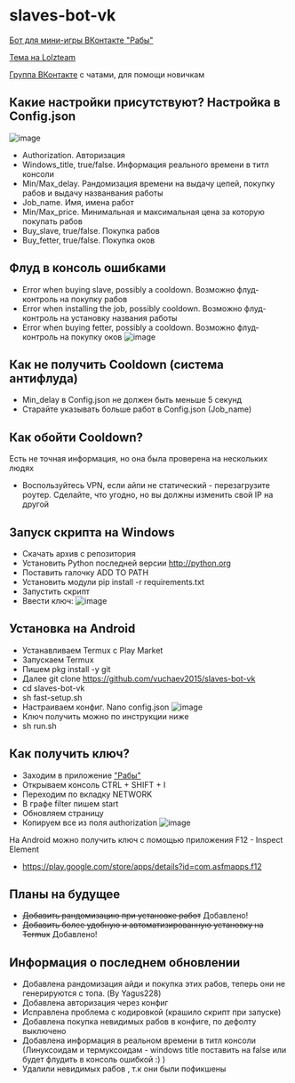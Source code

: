 # slaves-bot-vk

[Бот для мини-игры ВКонтакте "Рабы"](https://vk.com/app7794757) 

[Тема на Lolzteam](https://lolz.guru/threads/2389937/)

[Группа ВКонтакте](https://vk.com/club203610366) с чатами, для помощи новичкам

## Какие настройки присутствуют? Настройка в Config.json
![image](https://i.imgur.com/Z2YpOd5.png)
- Authorization. Авторизация
- Windows_title, true/false. Информация реального времени в титл консоли
- Min/Max_delay. Рандомизация времени на выдачу цепей, покупку рабов и выдачу названвания работы
- Job_name. Имя, имена работ
- Min/Max_price. Минимальная и максимальная цена за которую покупать рабов
- Buy_slave, true/false. Покупка рабов
- Buy_fetter, true/false. Покупка оков

## Флуд в консоль ошибками
- Error when buying slave, possibly a cooldown. Возможно флуд-контроль на покупку рабов
- Error when installing the job, possibly cooldown. Возможно флуд-контроль на установку названия работы
- Error when buying fetter, possibly a cooldown. Возможно флуд-контроль на покупку оков
![image](https://i.imgur.com/E0GDfzN.png)

## Как не получить Cooldown (система антифлуда)
- Min_delay в Config.json не должен быть меньше 5 секунд
- Старайте указывать больше работ в Config.json (Job_name)

## Как обойти Cooldown?
Есть не точная информация, но она была проверена на нескольких людях
- Воспользуйтесь VPN, если айпи не статический - перезагрузите роутер. Сделайте, что угодно, но вы должны изменить свой IP на другой

## Запуск скрипта на Windows
- Скачать архив с репозитория
- Установить Python последней версии http://python.org
- Поставить галочку ADD TO PATH
- Установить модули pip install -r requirements.txt
- Запустить скрипт
- Ввести ключ:
![image](https://i.imgur.com/mZODDE7.png)

## Установка на Android
- Устанавливаем Termux с Play Market
- Запускаем Termux
- Пишем pkg install -y git
- Далее git clone https://github.com/vuchaev2015/slaves-bot-vk
- cd slaves-bot-vk
- sh fast-setup.sh
- Настраиваем конфиг. Nano config.json
![image](https://i.imgur.com/AnX1Cif.png)
- Ключ получить можно по инструкции ниже
- sh run.sh

## Как получить ключ?
- Заходим в приложение ["Рабы"](https://vk.com/app7794757)
- Открываем консоль CTRL + SHIFT + I
- Переходим по вкладку NETWORK
- В графе filter пишем start
- Обновляем страницу
- Копируем все из поля authorization
![image](https://i.imgur.com/0WT8GH1.png)

На Android можно получить ключ с помощью приложения F12 - Inspect Element
- https://play.google.com/store/apps/details?id=com.asfmapps.f12

## Планы на будущее
- <del>Добавить рандомизацию при установке работ</del> Добавлено!
- <del>Добавить более удобную и автоматизированную установку на Termux</del> Добавлено!

## Информация о последнем обновлении
- Добавлена рандомизация айди и покупка этих рабов, теперь они не генерируются с топа. (By Yagus228)
- Добавлена авторизация через конфиг
- Исправлена проблема с кодировкой (крашило скрипт при запуске)
- Добавлена покупка невидимых рабов в конфиге, по дефолту выключено
- Добавлена информация в реальном времени в титл консоли (Линуксоидам и термуксоидам - windows title поставить на false или будет флудить в консоль ошибкой :) )
- Удалили невидимых рабов , т.к они были пофикшены
